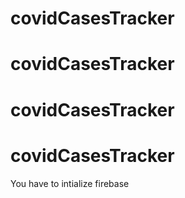 # covidCasesTracker
# covidCasesTracker
# covidCasesTracker
# covidCasesTracker
You have to intialize firebase
